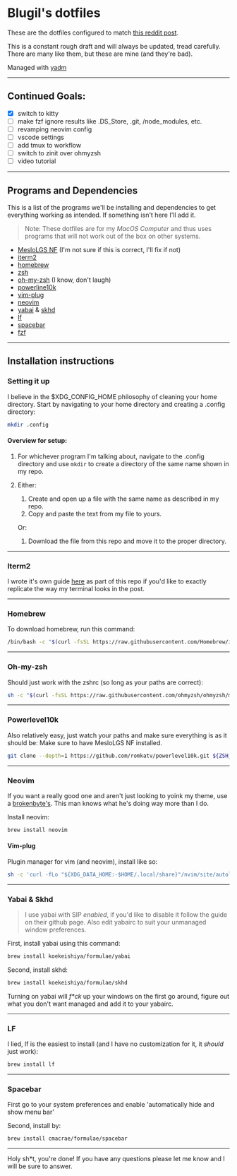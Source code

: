 # Blugil's dotfiles 

These are the dotfiles configured to match [this reddit post](https://www.reddit.com/r/unixporn/comments/o6j9hj/yabaimacos_eat_breath_sleep_gruvbox/?utm_source=share&utm_medium=web2x&context=3).

This is a constant rough draft and will always be updated, tread carefully.
There are many like them, but these are mine (and they're bad).

Managed with [yadm](https://yadm.io)

---

## Continued Goals:

- [x] switch to kitty
- [ ] make fzf ignore results like .DS_Store, .git, /node_modules, etc.
- [ ] revamping neovim config
- [ ] vscode settings
- [ ] add tmux to workflow
- [ ] switch to zinit over ohmyzsh
- [ ] video tutorial

---

## Programs and Dependencies
This is a list of the programs we'll be installing and dependencies to get everything working as intended. If something isn't here I'll add it.

> Note: These dotfiles are for my *MacOS Computer* and thus uses programs that will not work out of the box on other systems. 

- [MesloLGS NF](https://github.com/ryanoasis/nerd-fonts/tree/master/patched-fonts/Meslo) (I'm not sure if this is correct, I'll fix if not)
- [iterm2](https://iterm2.com/)
- [homebrew](https://hombrew.sh)
- [zsh](https://www.zsh.org/)
- [oh-my-zsh](https://github.com/ohmyzsh/ohmyzsh) (I know, don't laugh)
- [powerline10k](https://github.com/romkatv/powerlevel10k)
- [vim-plug](https://github.com/junegunn/vim-plug)
- [neovim](https://neovim.io/)
- [yabai](https://github.com/koekeishiya/yabai) & [skhd](https://github.com/koekeishiya/skhd)
- [lf](https://github.com/gokcehan/lf)
- [spacebar](https://github.com/cmacrae/spacebar)
- [fzf](https://github.com/junegunn/fzf)


---

## Installation instructions

### Setting it up
I believe in the $XDG_CONFIG_HOME philosophy of cleaning your home directory. Start by navigating to your home directory and creating a .config directory:
```sh
mkdir .config
```
#### Overview for setup:

1. For whichever program I'm talking about, navigate to the .config directory and use `mkdir` to create a directory of the same name shown in my repo.
2. Either:
	1. Create and open up a file with the same name as described in my repo.
	2. Copy and paste the text from my file to yours.
	
	Or:
	1. Download the file from this repo and move it to the proper directory.

---

### Iterm2

I wrote it's own guide [here](https://github.com/Blugil/dotfiles/tree/master/.config/iterm2) as part of this repo if you'd like to exactly replicate the way my terminal looks in the post.

---

### Homebrew

To download homebrew, run this command: 
```sh
/bin/bash -c "$(curl -fsSL https://raw.githubusercontent.com/Homebrew/install/HEAD/install.sh)"
```
---

### Oh-my-zsh
Should just work with the zshrc (so long as your paths are correct):
```sh
sh -c "$(curl -fsSL https://raw.githubusercontent.com/ohmyzsh/ohmyzsh/master/tools/install.sh)"
```

---

### Powerlevel10k
Also relatively easy, just watch your paths and make sure everything is as it should be: Make sure to have MesloLGS NF installed.

```sh
git clone --depth=1 https://github.com/romkatv/powerlevel10k.git ${ZSH_CUSTOM:-$HOME/.oh-my-zsh/custom}/themes/powerlevel10k
```

---

### Neovim
If you want a really good one and aren't just looking to yoink my theme, use a [brokenbyte's](https://gitlab.com/brokenbyte/dotfiles/-/tree/master/dot_config/nvim). This man knows what he's doing way more than I do.

Install neovim:

```sh
brew install neovim
```

#### Vim-plug
Plugin manager for vim (and neovim), install like so:

```sh
sh -c 'curl -fLo "${XDG_DATA_HOME:-$HOME/.local/share}"/nvim/site/autoload/plug.vim --create-dirs \ https://raw.githubusercontent.com/junegunn/vim-plug/master/plug.vim'
```
---

### Yabai & Skhd
> I use yabai with SIP *enabled*, if you'd like to disable it follow the guide on their github page. Also edit yabairc to suit your unmanaged window preferences.

First, install yabai using this command: 
```sh
brew install koekeishiya/formulae/yabai
```
Second, install skhd:
```sh
brew install koekeishiya/formulae/skhd
```
Turning on yabai will *f\*ck* up your windows on the first go around, figure out what you don't want managed and add it to your yabairc.

---

### LF
I lied, lf is the easiest to install (and I have no customization for it, it *should* just work):

```sh
brew install lf
```

---

### Spacebar

First go to your system preferences and enable 'automatically hide and show menu bar'

Second, install by:

```sh
brew install cmacrae/formulae/spacebar
```

---

Holy sh*t, you're done! If you have any questions please let me know and I will be sure to answer.
